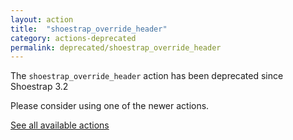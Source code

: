 ```yaml
---
layout: action
title:  "shoestrap_override_header"
category: actions-deprecated
permalink: deprecated/shoestrap_override_header
---
```


The `shoestrap_override_header` action has been deprecated since Shoestrap 3.2

Please consider using one of the newer actions.

<a class="button" href="/actions">See all available actions</a>